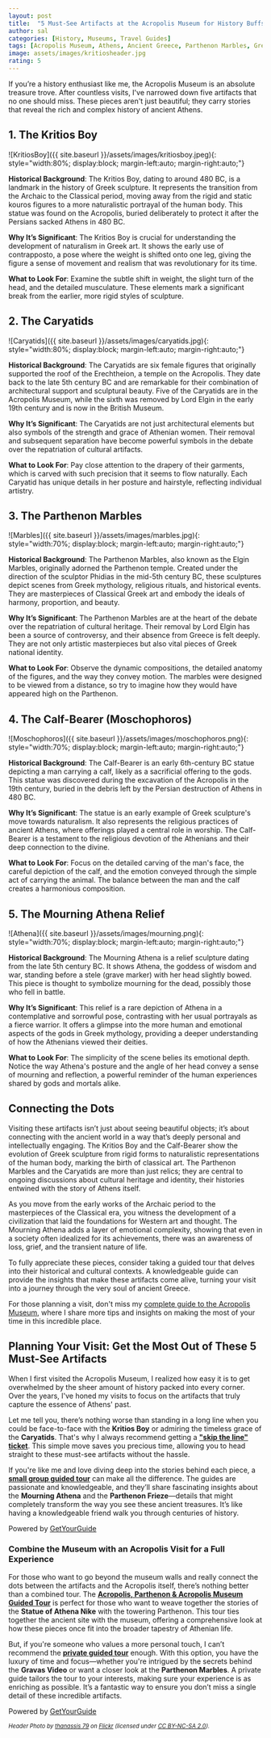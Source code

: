 ```yaml
---
layout: post
title:  "5 Must-See Artifacts at the Acropolis Museum for History Buffs"
author: sal
categories: [History, Museums, Travel Guides]
tags: [Acropolis Museum, Athens, Ancient Greece, Parthenon Marbles, Greek History, Archaeology, Museum Tips, Travel Tips, Cultural Heritage]
image: assets/images/kritiosheader.jpg
rating: 5
---
```


If you’re a history enthusiast like me, the Acropolis Museum is an absolute treasure trove. After countless visits, I've narrowed down five artifacts that no one should miss. These pieces aren't just beautiful; they carry stories that reveal the rich and complex history of ancient Athens.

## 1. The Kritios Boy

![KritiosBoy]({{ site.baseurl }}/assets/images/kritiosboy.jpeg){: style="width:80%; display:block; margin-left:auto; margin-right:auto;"}

**Historical Background**: The Kritios Boy, dating to around 480 BC, is a landmark in the history of Greek sculpture. It represents the transition from the Archaic to the Classical period, moving away from the rigid and static kouros figures to a more naturalistic portrayal of the human body. This statue was found on the Acropolis, buried deliberately to protect it after the Persians sacked Athens in 480 BC.

**Why It’s Significant**: The Kritios Boy is crucial for understanding the development of naturalism in Greek art. It shows the early use of contrapposto, a pose where the weight is shifted onto one leg, giving the figure a sense of movement and realism that was revolutionary for its time.

**What to Look For**: Examine the subtle shift in weight, the slight turn of the head, and the detailed musculature. These elements mark a significant break from the earlier, more rigid styles of sculpture.

## 2. The Caryatids

![Caryatids]({{ site.baseurl }}/assets/images/caryatids.jpg){: style="width:80%; display:block; margin-left:auto; margin-right:auto;"}

**Historical Background**: The Caryatids are six female figures that originally supported the roof of the Erechtheion, a temple on the Acropolis. They date back to the late 5th century BC and are remarkable for their combination of architectural support and sculptural beauty. Five of the Caryatids are in the Acropolis Museum, while the sixth was removed by Lord Elgin in the early 19th century and is now in the British Museum.

**Why It’s Significant**: The Caryatids are not just architectural elements but also symbols of the strength and grace of Athenian women. Their removal and subsequent separation have become powerful symbols in the debate over the repatriation of cultural artifacts.

**What to Look For**: Pay close attention to the drapery of their garments, which is carved with such precision that it seems to flow naturally. Each Caryatid has unique details in her posture and hairstyle, reflecting individual artistry.

## 3. The Parthenon Marbles

![Marbles]({{ site.baseurl }}/assets/images/marbles.jpg){: style="width:70%; display:block; margin-left:auto; margin-right:auto;"}

**Historical Background**: The Parthenon Marbles, also known as the Elgin Marbles, originally adorned the Parthenon temple. Created under the direction of the sculptor Phidias in the mid-5th century BC, these sculptures depict scenes from Greek mythology, religious rituals, and historical events. They are masterpieces of Classical Greek art and embody the ideals of harmony, proportion, and beauty.

**Why It’s Significant**: The Parthenon Marbles are at the heart of the debate over the repatriation of cultural heritage. Their removal by Lord Elgin has been a source of controversy, and their absence from Greece is felt deeply. They are not only artistic masterpieces but also vital pieces of Greek national identity.

**What to Look For**: Observe the dynamic compositions, the detailed anatomy of the figures, and the way they convey motion. The marbles were designed to be viewed from a distance, so try to imagine how they would have appeared high on the Parthenon.

## 4. The Calf-Bearer (Moschophoros)

![Moschophoros]({{ site.baseurl }}/assets/images/moschophoros.png){: style="width:70%; display:block; margin-left:auto; margin-right:auto;"}

**Historical Background**: The Calf-Bearer is an early 6th-century BC statue depicting a man carrying a calf, likely as a sacrificial offering to the gods. This statue was discovered during the excavation of the Acropolis in the 19th century, buried in the debris left by the Persian destruction of Athens in 480 BC.

**Why It’s Significant**: The statue is an early example of Greek sculpture's move towards naturalism. It also represents the religious practices of ancient Athens, where offerings played a central role in worship. The Calf-Bearer is a testament to the religious devotion of the Athenians and their deep connection to the divine.

**What to Look For**: Focus on the detailed carving of the man's face, the careful depiction of the calf, and the emotion conveyed through the simple act of carrying the animal. The balance between the man and the calf creates a harmonious composition.

## 5. The Mourning Athena Relief

![Athena]({{ site.baseurl }}/assets/images/mourning.png){: style="width:70%; display:block; margin-left:auto; margin-right:auto;"}

**Historical Background**: The Mourning Athena is a relief sculpture dating from the late 5th century BC. It shows Athena, the goddess of wisdom and war, standing before a stele (grave marker) with her head slightly bowed. This piece is thought to symbolize mourning for the dead, possibly those who fell in battle.

**Why It’s Significant**: This relief is a rare depiction of Athena in a contemplative and sorrowful pose, contrasting with her usual portrayals as a fierce warrior. It offers a glimpse into the more human and emotional aspects of the gods in Greek mythology, providing a deeper understanding of how the Athenians viewed their deities.

**What to Look For**: The simplicity of the scene belies its emotional depth. Notice the way Athena's posture and the angle of her head convey a sense of mourning and reflection, a powerful reminder of the human experiences shared by gods and mortals alike.

## Connecting the Dots

Visiting these artifacts isn’t just about seeing beautiful objects; it’s about connecting with the ancient world in a way that’s deeply personal and intellectually engaging. The Kritios Boy and the Calf-Bearer show the evolution of Greek sculpture from rigid forms to naturalistic representations of the human body, marking the birth of classical art. The Parthenon Marbles and the Caryatids are more than just relics; they are central to ongoing discussions about cultural heritage and identity, their histories entwined with the story of Athens itself.

As you move from the early works of the Archaic period to the masterpieces of the Classical era, you witness the development of a civilization that laid the foundations for Western art and thought. The Mourning Athena adds a layer of emotional complexity, showing that even in a society often idealized for its achievements, there was an awareness of loss, grief, and the transient nature of life.

To fully appreciate these pieces, consider taking a guided tour that delves into their historical and cultural contexts. A knowledgeable guide can provide the insights that make these artifacts come alive, turning your visit into a journey through the very soul of ancient Greece.

For those planning a visit, don't miss my [complete guide to the Acropolis Museum](insert_link), where I share more tips and insights on making the most of your time in this incredible place.

## Planning Your Visit: Get the Most Out of These 5 Must-See Artifacts

When I first visited the Acropolis Museum, I realized how easy it is to get overwhelmed by the sheer amount of history packed into every corner. Over the years, I've honed my visits to focus on the artifacts that truly capture the essence of Athens' past. 

Let me tell you, there’s nothing worse than standing in a long line when you could be face-to-face with the **Kritios Boy** or admiring the timeless grace of the **Caryatids**. That's why I always recommend getting a [**"skip the line" ticket**](https://www.getyourguide.com/athens-l91/skip-the-line-acropolis-museum-entry-ticket-t450179/?partner_id=CTQVJ4W&utm_medium=online_publisher&cmp=skip_the_line). This simple move saves you precious time, allowing you to head straight to these must-see artifacts without the hassle.

If you're like me and love diving deep into the stories behind each piece, a [**small group guided tour**](https://gyg.me/jKMPj7Be) can make all the difference. The guides are passionate and knowledgeable, and they’ll share fascinating insights about the **Mourning Athena** and the **Parthenon Frieze**—details that might completely transform the way you see these ancient treasures. It’s like having a knowledgeable friend walk you through centuries of history.

<div data-gyg-href="https://widget.getyourguide.com/default/activities.frame" data-gyg-locale-code="en-US" data-gyg-widget="activities" data-gyg-number-of-items="2" data-gyg-cmp="acropolis_museum" data-gyg-partner-id="CTQVJ4W" data-gyg-tour-ids="450179,54958"><span>Powered by <a target="_blank" rel="sponsored" href="https://www.getyourguide.com/athens-l91/">GetYourGuide</a></span></div>


### Combine the Museum with an Acropolis Visit for a Full Experience

For those who want to go beyond the museum walls and really connect the dots between the artifacts and the Acropolis itself, there’s nothing better than a combined tour. The [**Acropolis, Parthenon & Acropolis Museum Guided Tour**](https://gyg.me/jKMPj7Be) is perfect for those who want to weave together the stories of the **Statue of Athena Nike** with the towering Parthenon. This tour ties together the ancient site with the museum, offering a comprehensive look at how these pieces once fit into the broader tapestry of Athenian life.

But, if you're someone who values a more personal touch, I can’t recommend the [**private guided tour**](https://www.getyourguide.com/acropolis-of-athens-l3763/athens-acropolis-and-acropolis-museum-private-guided-tour-t227956/?partner_id=CTQVJ4W&utm_medium=online_publisher&cmp=private_tour) enough. With this option, you have the luxury of time and focus—whether you're intrigued by the secrets behind the **Gravas Video** or want a closer look at the **Parthenon Marbles**. A private guide tailors the tour to your interests, making sure your experience is as enriching as possible. It’s a fantastic way to ensure you don’t miss a single detail of these incredible artifacts.

<div data-gyg-href="https://widget.getyourguide.com/default/activities.frame" data-gyg-locale-code="en-US" data-gyg-widget="activities" data-gyg-number-of-items="4" data-gyg-cmp="acropolis_museum" data-gyg-partner-id="CTQVJ4W" data-gyg-tour-ids="181448,85922,108334,227956"><span>Powered by <a target="_blank" rel="sponsored" href="https://www.getyourguide.com/athens-l91/">GetYourGuide</a></span></div>

<span style="font-size: 0.8em;">*Header Photo by [thanassis 79](https://www.flickr.com/photos/30032040@N05/3654358950/) on [Flickr](https://www.flickr.com) (licensed under [CC BY-NC-SA 2.0](https://creativecommons.org/licenses/by-nc-sa/2.0/)).*</span>

